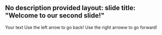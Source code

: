 No description provided
layout: slide
title: "Welcome to our second slide!"
---
Your text
Use the left arrow to go back!
Use the right arroww to go forward!
